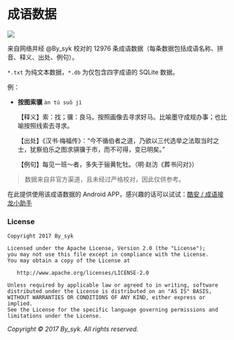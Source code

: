 # 成语数据

[![](https://img.shields.io/badge/total-12976-brightgreen.svg)]()


来自网络并经 @By_syk 校对的 12976 条成语数据（每条数据包括成语名称、拼音、释义、出处、例句）。

`*.txt` 为纯文本数据，`*.db` 为仅包含四字成语的 SQLite 数据。


例：

+ **按图索骥** `àn tú suǒ jì`
  
  【释义】索：找；骥：良马。按照画像去寻求好马。比喻墨守成规办事；也比喻按照线索去寻求。
  
  【出处】《汉书·梅福传》：“今不循伯者之道，乃欲以三代选举之法取当时之士，犹察伯乐之图求骐骥于市，而不可得，变已明矣。”

  【例句】每见一班～者，多失于骊黄牝牡。（明·赵汸《葬书问对》）


> 数据来自非官方渠道，且未经过严格校对，因此仅供参考。


在此提供使用该成语数据的 Android APP，感兴趣的话可以试试：[酷安 / 成语接龙小助手](https://www.coolapk.com/apk/com.by_syk.idiomsfairy)


### License

    Copyright 2017 By_syk

    Licensed under the Apache License, Version 2.0 (the "License");
    you may not use this file except in compliance with the License.
    You may obtain a copy of the License at

       http://www.apache.org/licenses/LICENSE-2.0

    Unless required by applicable law or agreed to in writing, software
    distributed under the License is distributed on an "AS IS" BASIS,
    WITHOUT WARRANTIES OR CONDITIONS OF ANY KIND, either express or implied.
    See the License for the specific language governing permissions and
    limitations under the License.


*Copyright &#169; 2017 By_syk. All rights reserved.*